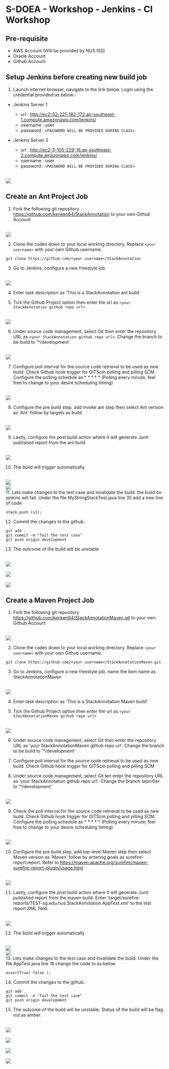 # S-DOEA - Workshop - Jenkins - CI Workshop

## Pre-requisite
* AWS Account (Will be provided by NUS ISS)
* Oracle Account 
* Github Account 

## Setup Jenkins before creating new build job

1. Launch internet browser, navigate to the link below. Login using the credential provided as below:-

* Jenkins Server 1
    - url : http://ec2-52-221-182-172.ap-southeast-1.compute.amazonaws.com/jenkins/
    - username : user
    - password : ```<PASSWORD WILL BE PROVIDED DURING CLASS>```

* Jenkins Server 2
    - url : http://ec2-3-105-229-16.ap-southeast-2.compute.amazonaws.com/jenkins/
    - username : user
    - password : ```<PASSWORD WILL BE PROVIDED DURING CLASS>```
<br>
<img style="float: center;" src="./screens/jenkinsci2.png">
<br>


## Create an Ant Project Job 

1. Fork the following git repository https://github.com/kenken64/StackAnnotation to your own Github Account

<br>
<img style="float: center;" src="./screens/jenkinsci6.png">
<br>

2. Clone the codes down to your local working directory. Replace ```<your username>``` with your own Github username.
```
git clone https://github.com/<your username>/StackAnnotation
```

3. Go to Jenkins, configure a new freestyle job

<br>
<img style="float: center;" src="./screens/jenkinsci7.png">
<br>

4. Enter task description as 'This is a StackAnnotation ant build'

5. Tick the Github Project option then enter the url as ```<your StackAnnotation github repo url>```

<br>
<img style="float: center;" src="./screens/jenkinsci8.png">
<br>

6. Under source code management, select Git then enter the repository URL as ```<your StackAnnotation github repo url>```. Change the branch to be build to '*/development'

<br>
<img style="float: center;" src="./screens/jenkinsci11.png">
<br>

7. Configure poll interval for the source code retrieval to be used as new build. Check Github hook trigger for GITScm polling and pilling SCM. Configure the polling schedule as * * * * * (Polling every minute, feel free to change to your desire scheduling timing)

<br>
<img style="float: center;" src="./screens/jenkinsci10.png">
<br>

8. Configure the pre build step, add invoke ant step then select Ant version as 'Ant' follow by targets as build

<br>
<img style="float: center;" src="./screens/jenkinsci14.png">
<br>


9. Lastly, configure the post build action where it will generate Junit published report from the ant build

<br>
<img style="float: center;" src="./screens/jenkinsci15.png">
<br>

10. The build will trigger automatically

<br>
<img style="float: center;" src="./screens/jenkinsci16.png">
<br>
<img style="float: center;" src="./screens/jenkinsci17.png">
<br>
11. Lets make changes to the test case and invalidate the build. the build on jenkins will fail. Under the file MyStringStackTest.java line 35 add a new line of code 

```
stack.push (s1);
```

12. Commit the changes to the github.
```
git add .
git commit -m "fail the test case"
git push origin development
```
13. The outcome of the build will be unstable
<br>
<img style="float: center;" src="./screens/jenkinsci18.png">
<br>

<br>
<img style="float: center;" src="./screens/jenkinsci19.png">
<br>

<br>
<img style="float: center;" src="./screens/jenkinsci20.png">
<br>

## Create a Maven Project Job 

1. Fork the following git repository https://github.com/kenken64/StackAnnotationMaven.git to your own Github Account

<br>
<img style="float: center;" src="./screens/jenkinsci12.png">
<br>


2. Clone the codes down to your local working directory. Replace ```<your username>``` with your own Github username.
```
git clone https://github.com/<your username>/StackAnnotationMaven.git
```

3. Go to Jenkins, configure a new freestyle job, name the item name as StackAnnotationMaven
<br>
<img style="float: center;" src="./screens/jenkinsci21.png">
<br>

4. Enter task description as 'This is a StackAnnotation Maven build'

5. Tick the Github Project option then enter the url as ```<your StackAnnotationMaven github repo url>```

<br>
<img style="float: center;" src="./screens/jenkinsci22.png">
<br>

6. Under source code management, select Git then enter the repository URL as 'your StackAnnotationMaven github repo url'. Change the branch to be build to '*/development'

7. Configure poll interval for the source code retrieval to be used as new build. Check Github hook trigger for GITScm polling and pilling SCM

8. Under source code management, select Git ten enter the repository URL as 'your StackAnnotation github repo url'. Change the branch sepcifier to '*/development'

<br>
<img style="float: center;" src="./screens/jenkinsci23.png">
<br>

9. Check the poll interval for the source code retrieval to be used as new build. Check Github hook trigger for GITScm polling and pilling SCM. Configure the polling schedule as * * * * * (Polling every minute, feel free to change to your desire scheduling timing)

<br>
<img style="float: center;" src="./screens/jenkinsci24.png">
<br>

10. Configure the pre build step, add top-level Maven step then select Maven version as 'Maven' follow by entering goals as surefire-report:report. Refer to https://maven.apache.org/surefire/maven-surefire-report-plugin/usage.html

<br>
<img style="float: center;" src="./screens/jenkinsci25.png">
<br>


11. Lastly, configure the post build action where it will generate Junit published report from the maven build. Enter 'target/surefire-reports/TEST-sg.edu.nus.StackAnnotation.AppTest.xml' to the test report XML field.

<br>
<img style="float: center;" src="./screens/jenkinsci26.png">
<br>

12. The build will trigger automatically

<br>
<img style="float: center;" src="./screens/jenkinsci27.png">
<br>
<img style="float: center;" src="./screens/jenkinsci28.png">
<br>
13. Lets make changes to the test case and invalidate the build. Under the file AppTest.java line 18 change the code to as below 

```
assertTrue( false );
```

14. Commit the changes to the github.
```
git add .
git commit -m "fail the test case"
git push origin development
```
15. The outcome of the build will be unstable. Status of the build will be flag out as amber.
<br>
<img style="float: center;" src="./screens/jenkinsci29.png">
<br>

<br>
<img style="float: center;" src="./screens/jenkinsci30.png">
<br>

<br>
<img style="float: center;" src="./screens/jenkinsci31.png">
<br>

<br>
<img style="float: center;" src="./screens/jenkinsci32.png">
<br>
